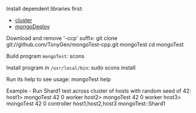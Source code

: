 Install dependent libraries first:

- [cluster](https://github.com/TonyGen/cluster-cpp)
- [mongoDeploy](https://github.com/TonyGen/mongoDeploy-cpp)

Download and remove '-ccp' suffix:
	git clone git://github.com/TonyGen/mongoTest-cpp.git mongoTest
	cd mongoTest

Build program `mongoTest`:
	scons

Install program in `/usr/local/bin`:
	sudo scons install

Run its help to see usage:
	mongoTest help

Example - Run Shard1 test across cluster of hosts with random seed of 42:
	host1> mongoTest 42 0 worker
	host2> mongoTest 42 0 worker
	host3> mongoTest 42 0 controller host1,host2,host3 mongoTest::Shard1
